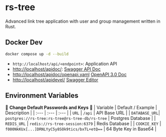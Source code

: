 # rs-tree

Advanced link tree application with user and group management written in Rust.

## Docker Dev

```sh
docker compose up -d --build
```

- `http://localhost/api/<endpoint>`: Application API
- <http://localhost/apidoc/>: [Swagger API Doc](https://swagger.io/tools/swagger-ui/)
- <http://localhost/apidoc/openapi.yaml> [OpenAPI 3.0 Doc](https://swagger.io/specification/v3/)
- <http://localhost/apidevel/> [Swagger Editor](https://swagger.io/tools/swagger-editor/)

## Environment Variables
:rotating_light: **Change Default Passwords and Keys** :rotating_light:
| Variable      | Default / Example                               | Description           |
| :---          | :---                                            | :---                  |
| `URL`         | `/api`                                          | API Base URL          |
| `DATABASE_URL`| `postgres://rs-tree:rs-tree@rs-tree-db/rs-tree` | Postgres Database     |
| `REDIS_URL`   | `redis://rs-tree-session:6379`                  | Redis Database        |
| `COOKIE_KEY`  | `f000NkKUx[...]DRNLYyC5y8SOk9tics/bxTL+etQ==`   | 64 Byte Key in Base64 |